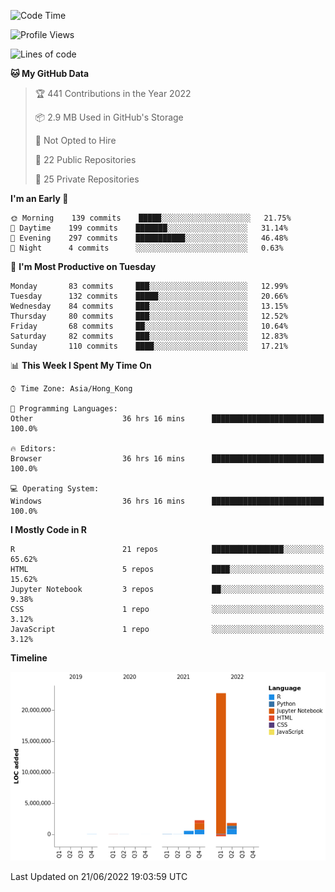 

<!--**wt12318/wt12318** is a ✨ _special_ ✨ repository because its `README.md` (this file) appears on your GitHub profile.-->

<!--START_SECTION:waka-->
![Code Time](http://img.shields.io/badge/Code%20Time-354%20hrs%2032%20mins-blue)

![Profile Views](http://img.shields.io/badge/Profile%20Views-0-blue)

![Lines of code](https://img.shields.io/badge/From%20Hello%20World%20I%27ve%20Written-27%20Million%20lines%20of%20code-blue)

**🐱 My GitHub Data** 

> 🏆 441 Contributions in the Year 2022
 > 
> 📦 2.9 MB Used in GitHub's Storage 
 > 
> 🚫 Not Opted to Hire
 > 
> 📜 22 Public Repositories 
 > 
> 🔑 25 Private Repositories  
 > 
**I'm an Early 🐤** 

```text
🌞 Morning    139 commits    █████░░░░░░░░░░░░░░░░░░░░   21.75% 
🌆 Daytime    199 commits    ███████░░░░░░░░░░░░░░░░░░   31.14% 
🌃 Evening    297 commits    ███████████░░░░░░░░░░░░░░   46.48% 
🌙 Night      4 commits      ░░░░░░░░░░░░░░░░░░░░░░░░░   0.63%

```
📅 **I'm Most Productive on Tuesday** 

```text
Monday       83 commits     ███░░░░░░░░░░░░░░░░░░░░░░   12.99% 
Tuesday      132 commits    █████░░░░░░░░░░░░░░░░░░░░   20.66% 
Wednesday    84 commits     ███░░░░░░░░░░░░░░░░░░░░░░   13.15% 
Thursday     80 commits     ███░░░░░░░░░░░░░░░░░░░░░░   12.52% 
Friday       68 commits     ██░░░░░░░░░░░░░░░░░░░░░░░   10.64% 
Saturday     82 commits     ███░░░░░░░░░░░░░░░░░░░░░░   12.83% 
Sunday       110 commits    ████░░░░░░░░░░░░░░░░░░░░░   17.21%

```


📊 **This Week I Spent My Time On** 

```text
⌚︎ Time Zone: Asia/Hong_Kong

💬 Programming Languages: 
Other                    36 hrs 16 mins      █████████████████████████   100.0%

🔥 Editors: 
Browser                  36 hrs 16 mins      █████████████████████████   100.0%

💻 Operating System: 
Windows                  36 hrs 16 mins      █████████████████████████   100.0%

```

**I Mostly Code in R** 

```text
R                        21 repos            ████████████████░░░░░░░░░   65.62% 
HTML                     5 repos             ████░░░░░░░░░░░░░░░░░░░░░   15.62% 
Jupyter Notebook         3 repos             ██░░░░░░░░░░░░░░░░░░░░░░░   9.38% 
CSS                      1 repo              ░░░░░░░░░░░░░░░░░░░░░░░░░   3.12% 
JavaScript               1 repo              ░░░░░░░░░░░░░░░░░░░░░░░░░   3.12%

```


**Timeline**

![Chart not found](https://raw.githubusercontent.com/wt12318/wt12318/main/charts/bar_graph.png) 


 Last Updated on 21/06/2022 19:03:59 UTC
<!--END_SECTION:waka-->



